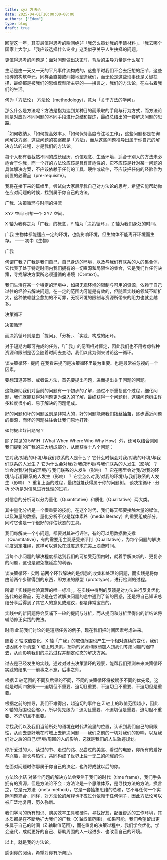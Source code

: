 ```yaml
---
title: xyz 方法论
date: 2025-04-01T10:00:00+08:00
authors: ["Edom"]
type: blog
draft: true
---
```

回望这一年，其实最值得思考的瞬间绝非「我怎么策划我的申请材料」、「我去哪个国家上大学」、「我应该选择什么专业」这类似乎关乎人生抉择的问题。

更值得思考的问题是：面对问题做出决策时，背后的主导力量是什么呢？

生活是由一天又一天的平凡事件流构成的，这些平时我们不会去细想的细节，这些琐碎的构筑单元，同样会直接或间接地塑造我们，而无论是这些琐事还是关键抉择，最终都是被我们的思维模型所主导的——换言之，我们的方法论，在左右着我们的生活。

何为「方法论」
方法论（methodology），意为「关于方法的学问」。

那么什么是方法呢？方法是指为达到某种目的而采取的手段与行为方式，而方法论则是对应对不同问题的不同手段进行总结和提炼，最终总结出的一套解决问题的思路。

「如何收纳」、「如何提高效率」、「如何保持高度专注地工作」，这些问题都是在询问解决方案，这些问题的答案都是「方法」，而从这些问题推导出属于你自己的解决方法的过程，才是我们的方法论。

每个人都有着截然不同的成长经历、价值观念、生活环境，适合于别人的方法未必适合于你我，而一个好的方法论应该是具有普适性的，它不应该是针对某一问题的具体解决方案，不应该依赖于任何的工具、硬件或软件，不应该把任何的经验作为前置的必需品（pre-requisite）。

我将在接下来的篇幅里，尝试向大家展示我自己对方法论的思考，希望它能帮助你在应对问题的时候，找到属于你自己的方法。

广我、决策循环与时间的洪流


XYZ 空间
设想一个 XYZ 空间。

X 轴为我称之为「广我」的概念，Y 轴为「决策循环」，Z 轴为我们身处的时间。

广我
生物体都能适应一定的环境，也能影响环境，但生物体不能离开环境而生存。
—— 初中《生物》

广我


何谓广我？广我是我们自己，自己身边的环境，以及与我们有联系的人的集合体，它代表了处于特定时间内我们拥有的一切资源和局限性的集合，它是我们作任何决策，寻找解决方案所必须遵循的语境（Context）。

我们生活在某一个特定的环境中，如果无视环境的限制与可用的资源，依赖于自己过往的经验去解决问题，在一定的范围内可能是有效的，但随着实践的领域不断扩大，这种依赖就会愈加的不可靠，无视环境的限制与资源所带来的阻力也就会越多。

决策循环

决策循环


而决策循环则是由「提问」、「分析」、「实践」构成的闭环。

对于短期内即可完成的任务，「广我」的范围相对恒定，因此我们也不用考虑各种资源和限制是否会随着时间去变动，我们以此为例来讨论这一循环。

谈决策循环 · 提问
在我看来提问是决策循环里最为重要、也是最常被忽视的一个因素。

要想知道答案、或者说方法，首先要提出问题，进而提出关于问题的问题。

这能帮助我们对当前的问题有一个初步的了解，通过不断重复这个过程，细化问题，我们就能获得对问题更为深入的了解，最终获得一个问题树，这棵问题树由许多粒度很小的、易于解决的问题组成。

好的问题和坏的问题区别是非常大的，好的问题能帮我们拨丝抽茧，逐步逼近问题的根源，而坏的问题往往会让我们原地打转。

如何提出好问题呢？

除了常见的 5W1H（What When Where Who Why How）外，还可以结合刚刚我们提到的广我的三大组成部分，从而获得十八个问题：

它对我/对我的环境/与我们联系的人是什么？
它什么时候会对我/对我的环境/与我们联系的人发生？
它为什么会对我/对我的环境/与我们联系的人发生（影响）？
谁会对我/对我的环境/与我们联系的人发生（影响）？
它在哪里会对我/对我的环境/与我们联系的人发生（影响）？
它会怎么对我/对我的环境/与我们联系的人发生（影响）？
重复上面的过程，最终就能获得属于你的问题树。
谈决策循环 · 分析
分析是对信息进行处理的过程。

对信息的分析可以分为量化（Quantitative）和质化（Qualitative）两大类。

其中量化分析是一个很重要的技能，在这个时代，我们每天都要接触大量的媒体，以及海量的数据，量化分析不仅是媒体素养（media literacy）的重要组成部分，同时它也是一个很好的评估状态的工具。

我们每解决一个小问题，都要对其进行评估，有的可以用数据做支撑（Quantitative），有的需要用主观感受来评判（Qualitative），为每个问题的解决程度划定准绳，这样可以避免在过度追求完美上浪费时间。

当每个小问题的解决程度都达到我们的可接受范围内时，就着手解决新的、更复杂的问题，这也是避免拖延症的利器。

谈决策循环 · 实践
前两个环节解决的是信息的收集和处理的问题，而实践是将你由前两个步骤得到的东西，即方法的原型（prototype），进行检测的过程。

所谓「实践是检验真理的唯一标准」，在实践中得到的反馈是对方法进行反复优化迭代的必需品，无论是在尝试解决问题的途中遇到了新的困惑，还是将自己知识总结分享后得到了其它人的意见或建议，都是非常宝贵的。

实践中的新问题将会反哺下一轮的提问与分析，而从提问和分析里得出的新结论将辅助修正实践的做法。

时间
此前我们讨论的是短期任务的例子，现在我们把时间因素考虑进来。

随着 Z 轴取值变化，X 轴「广我」的取值范围也产生一个相对连续的变化，我们也因此不断调整 Y 轴上的决策，把新的资源和限制加入到我们考虑问题的途中去，从而影响我们的决策过程并制定动态的解决方案。

过去是已经发生的实践，通过对过去决策循环的观察，能帮我们预测未来决策循环实践的结果——前事之不忘，后事之师。

根据 Z 轴范围的不同及后果的不同，不同的决策循环将被赋予不同的优先级，这就是时间四象限——迫切但不重要、迫切且重要、不迫切且不重要、不迫切但是重要。

根据之前的推导，我们不难得出，越迫切的事件在 Z 轴上的取值范围越小，因此 X 轴的范围也会缩小，所以优先级为：迫切且重要、不迫切但是重要、迫切但不重要、不迫切且不重要。

寻找我们以及我们当前所处的语境在时代洪流里的位置，认识到我们自己的局限性，从而去更好地在时域上去解决问题——我们之前的一切对我们的影响，以及我们对之后的自己/环境/周围的人的影响，这就是我们的人生轨迹规划。

你所爱过的人、读过的书、走过的路、品尝过的美食、看过的电影，你所有的爱好与兴趣，擅长与热忱，共同构成了世界上独一无二的闪耀的你。

在面对问题时你那属于你自己的决定，也终将成就以后的你。

方法论小结
对某个问题的解决方法会受制于我们的时代（time frame），我们手头拥有的资源，但是方法论不会：方法论是一个思维体系，是寻找方法的方法，换言之，它是元方法（meta method），它是一套抽象思维的总和，它不与任何一个实际问题耦合，同样，对方法论的解释也不应过分依赖于任何例子，因此方法论可以被广泛地复用，历久弥新。

我们学习的所有知识、购买效率工具和硬件，寻找好友，配置舒适的工作环境，其本质都是在不断地扩大我们的广我（X 轴取值范围），如果可能，我们希望留出更多属于自己的时间（Z 轴取值范围），而在重复的决策过程中，我们学会优化，学会迭代，成就更好的自己、帮助周围的人一起进步、也改善自己的环境。

以上，就是我的方法论。

感谢你的阅读，希望对你有所帮助。

